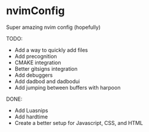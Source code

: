 # nvimConfig
Super amazing nvim config (hopefully)

TODO:
- Add a way to quickly add files
- Add precognition
- CMAKE integration
- Better gitsigns integration
- Add debuggers
- Add dadbod and dadbodui
- Add jumping between buffers with harpoon

DONE:
- Add Luasnips
- Add hardtime
- Create a better setup for Javascript, CSS, and HTML

